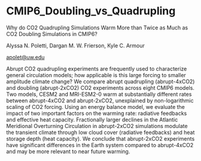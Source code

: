 # CMIP6_Doubling_vs_Quadrupling
Why do CO2 Quadrupling Simulations Warm More than Twice as Much as CO2 Doubling Simulations in CMIP6? 

Alyssa N. Poletti, Dargan M. W. Frierson, Kyle C. Armour

apolet@uw.edu

Abrupt CO2 quadrupling experiments are frequently used to characterize general circulation models; how applicable is this large forcing to smaller amplitude climate change? We compare abrupt quadrupling (abrupt-4xCO2) and doubling (abrupt-2xCO2) CO2 experiments across eight CMIP6 models. Two models, CESM2 and MRI-ESM2-0 warm at substantially different rates between abrupt-4xCO2 and abrupt-2xCO2, unexplained by non-logarithmic scaling of CO2 forcing. Using an energy balance model, we evaluate the impact of two important factors on the warming rate: radiative feedbacks and effective heat capacity. Fractionally larger declines in the Atlantic Meridional Overturning Circulation in abrupt-2xCO2 simulations modulate the transient climate through low cloud cover (radiative feedbacks) and heat storage depth (heat capacity). We conclude that abrupt-2xCO2 experiments have significant differences in the Earth system compared to abrupt-4xCO2 and may be more relevant to near future warming.
